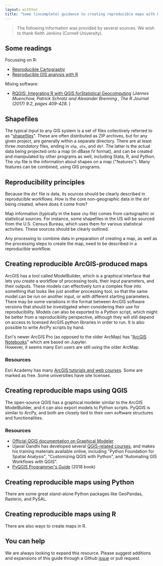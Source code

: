 ```yaml
---
layout: withtoc
title: "Some (incomplete) guidance to creating reproducible maps with GIS software"
---
```


> The following information was provided by several sources. We wish to thank Keith Jenkins (Cornell University).

## Some readings

Focussing on R:

- [Reproducible Cartography](https://riatelab.github.io/ReproducibleCartography/paper/paper.html) 
- [Reproducible GIS analysis with R](https://staff.washington.edu/phurvitz/r_gis/)

Mixing software:

- [RQGIS: Integrating R with QGIS forStatistical Geocomputing](https://journal.r-project.org/archive/2017/RJ-2017-067/RJ-2017-067.pdf) (*Jannes Muenchow, Patrick Schratz and Alexander Brenning , The R Journal (2017) 9:2, pages 409-428.* )

## Shapefiles

The typical input to any GIS system is a set of files collectively referred to as "[shapefiles](https://en.wikipedia.org/wiki/Shapefile)". These are often distributed as ZIP archives, but for any given project, are generally within a separate directory. There are at least three *mandatory* files, ending in `shp`, `shx`, and `dbf`. The latter is the actual data being projected onto a map (in dBase IV format), and can be created and manipulated by other programs as well, including Stata, R, and Python. The `shp` file is the information about shapes on a map ("features"). Many features can be combined, using GIS programs. 

## Reproducibility principles

Because the `dbf` file is data, its sources should be clearly described in reproducible workflows. How is the core non-geographic data in the `dbf` being created, where does it come from? 

Map information (typically in the base `shp` file) comes from cartographic or statistical sources. For instance, some shapefiles in the US will be sourced from the U.S. Census Bureau, which uses them for various statistical activities. These sources should be clearly outlined.

Any processing to combine data in preparation of creating a map, as well as the processing steps to create the map, need to be described in a reproducible workflow.


## Creating reproducible ArcGIS-produced maps

ArcGIS has a tool called ModelBuilder, which is a graphical
interface that lets you create a workflow of processing tools, their
input parameters, and their outputs.  These models can effectively
turn a complex flow into something that looks like just another
processing tool, so that the same model can be run on another input,
or with different starting parameters.  There may be some variations in
the format between ArcGIS software versions that should be
investigated when considering their use for reproducibility.  Models
can also be exported to a Python script, which might be better from a
reproducibility perspective, although they will still depend on access
to licensed ArcGIS python libraries in order to run.  It is also
possible to write ArcPy scripts by hand.

Esri's newer ArcGIS Pro (as opposed to the
older ArcMap) has "[ArcGIS Notebooks](https://pro.arcgis.com/en/pro-app/arcpy/get-started/pro-notebooks.htm)" which are based on Jupyter.  
However, it seems many Esri users are still using the older ArcMap.

### Resources

Esri Academy has many [ArcGIS tutorials and web courses](https://www.esri.com/training/catalog/search/).  Some are
marked as free.  Some universities have site licenses.  

## Creating reproducible maps using QGIS

The open-source QGIS has a graphical modeler similar to the ArcGIS
ModelBuilder, and it can also export models to Python scripts.  PyQGIS
is similar to ArcPy, and both are closely tied to their own software
structures and functionalities.  

### Resources

- [Official QGIS documentation on Graphical Modeler](https://docs.qgis.org/3.10/en/docs/user_manual/processing/modeler.html)
- Ujaval Gandhi has developed several [QGIS-related courses](https://courses.spatialthoughts.com/), and makes
his training materials available online, including "Python Foundation
for Spatial Analysis", "Customizing QGIS with Python", and "Automating
GIS Workflows with QGIS".
- [PyQGIS Programmer's Guide](https://locatepress.com/ppg3) (2018 book)


## Creating reproducible maps using Python

There are  some great
stand-alone Python packages like GeoPandas, Rasterio, and PySAL.

## Creating reproducible maps using R

There are also ways to create maps in R.

## You can help

We are always looking to expand this resource. Please suggest additions and expansions of this guide through a Github [issue](https://github.com/social-science-data-editors/guidance/issues/new/choose) or pull request.

